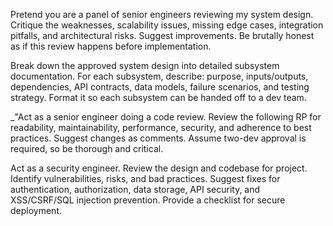 Pretend you are a panel of senior engineers reviewing my system design. Critique the weaknesses, scalability issues, missing edge cases, integration pitfalls, and architectural risks. Suggest improvements. Be brutally honest as if this review happens before implementation.

Break down the approved system design into detailed subsystem documentation. For each subsystem, describe: purpose, inputs/outputs, dependencies, API contracts, data models, failure scenarios, and testing strategy. Format it so each subsystem can be handed off to a dev team.

_"Act as a senior engineer doing a code review. Review the following RP for readability, maintainability, performance, security, and adherence to best practices. Suggest changes as comments. Assume two-dev approval is required, so be thorough and critical.

Act as a security engineer. Review the design and codebase for project. Identify vulnerabilities, risks, and bad practices. Suggest fixes for authentication, authorization, data storage, API security, and XSS/CSRF/SQL injection prevention. Provide a checklist for secure deployment.